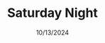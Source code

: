 ---
# layout: '@components/diablo4/ItemLayout.astro'
date: 10/13/2024
title: Saturday Night
poster: saturday-night.webp
rating: 4
---